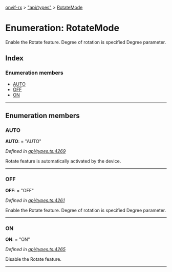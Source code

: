 [onvif-rx](../README.md) > ["api/types"](../modules/_api_types_.md) > [RotateMode](../enums/_api_types_.rotatemode.md)

# Enumeration: RotateMode

Enable the Rotate feature. Degree of rotation is specified Degree parameter.

## Index

### Enumeration members

* [AUTO](_api_types_.rotatemode.md#auto)
* [OFF](_api_types_.rotatemode.md#off)
* [ON](_api_types_.rotatemode.md#on)

---

## Enumeration members

<a id="auto"></a>

###  AUTO

**AUTO**:  = "AUTO"

*Defined in [api/types.ts:4269](https://github.com/patrickmichalina/onvif-rx/blob/034e4d6/src/api/types.ts#L4269)*

Rotate feature is automatically activated by the device.

___
<a id="off"></a>

###  OFF

**OFF**:  = "OFF"

*Defined in [api/types.ts:4261](https://github.com/patrickmichalina/onvif-rx/blob/034e4d6/src/api/types.ts#L4261)*

Enable the Rotate feature. Degree of rotation is specified Degree parameter.

___
<a id="on"></a>

###  ON

**ON**:  = "ON"

*Defined in [api/types.ts:4265](https://github.com/patrickmichalina/onvif-rx/blob/034e4d6/src/api/types.ts#L4265)*

Disable the Rotate feature.

___

